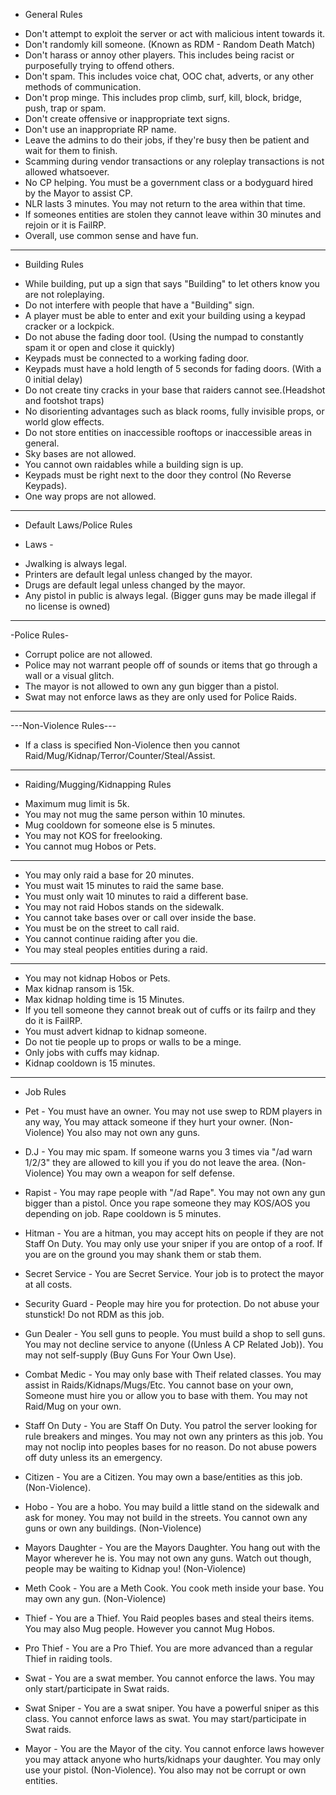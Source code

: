 - General Rules

* Don't attempt to exploit the server or act with malicious intent towards it.
* Don't randomly kill someone. (Known as RDM - Random Death Match)
* Don't harass or annoy other players. This includes being racist or purposefully trying to offend others.
* Don't spam. This includes voice chat, OOC chat, adverts, or any other methods of communication.
* Don't prop minge. This includes prop climb, surf, kill, block, bridge, push, trap or spam.
* Don't create offensive or inappropriate text signs.
* Don't use an inappropriate RP name.
* Leave the admins to do their jobs, if they're busy then be patient and wait for them to finish.
* Scamming during vendor transactions or any roleplay transactions is not allowed whatsoever.
* No CP helping. You must be a government class or a bodyguard hired by the Mayor to assist CP.
* NLR lasts 3 minutes. You may not return to the area within that time.
* If someones entities are stolen they cannot leave within 30 minutes and rejoin or it is FailRP.
* Overall, use common sense and have fun.
--------------------------------------------------------------------------------

- Building Rules

* While building, put up a sign that says "Building" to let others know you are not roleplaying.
* Do not interfere with people that have a "Building" sign.
* A player must be able to enter and exit your building using a keypad cracker or a lockpick.
* Do not abuse the fading door tool. (Using the numpad to constantly spam it or open and close it quickly)
* Keypads must be connected to a working fading door.
* Keypads must have a hold length of 5 seconds for fading doors. (With a 0 initial delay)
* Do not create tiny cracks in your base that raiders cannot see.(Headshot and footshot traps)
* No disorienting advantages such as black rooms, fully invisible props, or world glow effects.
* Do not store entities on inaccessible rooftops or inaccessible areas in general.
* Sky bases are not allowed.
* You cannot own raidables while a building sign is up.
* Keypads must be right next to the door they control (No Reverse Keypads).
* One way props are not allowed.

--------------------------------------------------------------------------------

- Default Laws/Police Rules

- Laws -

* Jwalking is always legal.
* Printers are default legal unless changed by the mayor.
* Drugs are default legal unless changed by the mayor.
* Any pistol in public is always legal. (Bigger guns may be made illegal if no license is owned)

--------------------------------------------------------------------------------

-Police Rules-

* Corrupt police are not allowed.
* Police may not warrant people off of sounds or items that go through a wall or a visual glitch.
* The mayor is not allowed to own any gun bigger than a pistol.
* Swat may not enforce laws as they are only used for Police Raids.

--------------------------------------------------------------------------------
---Non-Violence Rules---

* If a class is specified Non-Violence then you cannot Raid/Mug/Kidnap/Terror/Counter/Steal/Assist.

--------------------------------------------------------------------------------

- Raiding/Mugging/Kidnapping Rules

* Maximum mug limit is 5k.
* You may not mug the same person within 10 minutes.
* Mug cooldown for someone else is 5 minutes.
* You may not KOS for freelooking.
* You cannot mug Hobos or Pets.

--------------------------------------------------------------------------------

* You may only raid a base for 20 minutes.
* You must wait 15 minutes to raid the same base.
* You must only wait 10 minutes to raid a different base.
* You may not raid Hobos stands on the sidewalk.
* You cannot take bases over or call over inside the base.
* You must be on the street to call raid.
* You cannot continue raiding after you die.
* You may steal peoples entities during a raid.

--------------------------------------------------------------------------------

* You may not kidnap Hobos or Pets.
* Max kidnap ransom is 15k.
* Max kidnap holding time is 15 Minutes.
* If you tell someone they cannot break out of cuffs or its failrp and they do it is FailRP.
* You must advert kidnap to kidnap someone.
* Do not tie people up to props or walls to be a minge.
* Only jobs with cuffs may kidnap.
* Kidnap cooldown is 15 minutes.

--------------------------------------------------------------------------------

- Job Rules

* Pet - You must have an owner. You may not use swep to RDM players in any way, You may attack someone if they hurt your owner. (Non-Violence) You also may not own any guns.

* D.J - You may mic spam. If someone warns you 3 times via "/ad warn 1/2/3" they are allowed to kill you if you do not leave the area. (Non-Violence) You may own a weapon for self defense.

* Rapist - You may rape people with "/ad Rape". You may not own any gun bigger than a pistol. Once you rape someone they may KOS/AOS you depending on job. Rape cooldown is 5 minutes.

* Hitman - You are a hitman, you may accept hits on people if they are not Staff On Duty. You may only use your sniper if you are ontop of a roof. If you are on the ground you may shank them or stab them.

* Secret Service - You are Secret Service. Your job is to protect the mayor at all costs.

* Security Guard - People may hire you for protection. Do not abuse your stunstick! Do not RDM as this job.

* Gun Dealer - You sell guns to people. You must build a shop to sell guns. You may not decline service to anyone ((Unless A CP Related Job)). You may not self-supply (Buy Guns For Your Own Use).

* Combat Medic - You may only base with Theif related classes. You may assist in Raids/Kidnaps/Mugs/Etc. You cannot base on your own, Someone must hire you or allow you to base with them. You may not Raid/Mug on your own.

* Staff On Duty - You are Staff On Duty. You patrol the server looking for rule breakers and minges. You may not own any printers as this job. You may not noclip into peoples bases for no reason. Do not abuse powers off duty unless its an emergency.

* Citizen - You are a Citizen. You may own a base/entities as this job. (Non-Violence).

* Hobo - You are a hobo. You may build a little stand on the sidewalk and ask for money. You may not build in the streets. You cannot own any guns or own any buildings. (Non-Violence)

* Mayors Daughter - You are the Mayors Daughter. You hang out with the Mayor wherever he is. You may not own any guns. Watch out though, people may be waiting to Kidnap you! (Non-Violence)

* Meth Cook - You are a Meth Cook. You cook meth inside your base. You may own any gun. (Non-Violence)

* Thief - You are a Thief. You Raid peoples bases and steal theirs items. You may also Mug people. However you cannot Mug Hobos.

* Pro Thief - You are a Pro Thief. You are more advanced than a regular Thief in raiding tools.

* Swat - You are a swat member. You cannot enforce the laws. You may only start/participate in Swat raids.

* Swat Sniper - You are a swat sniper. You have a powerful sniper as this class. You cannot enforce laws as swat. You may start/participate in Swat raids.

* Mayor - You are the Mayor of the city. You cannot enforce laws however you may attack anyone who hurts/kidnaps your daughter. You may only use your pistol. (Non-Violence). You also may not be corrupt or own entities.
